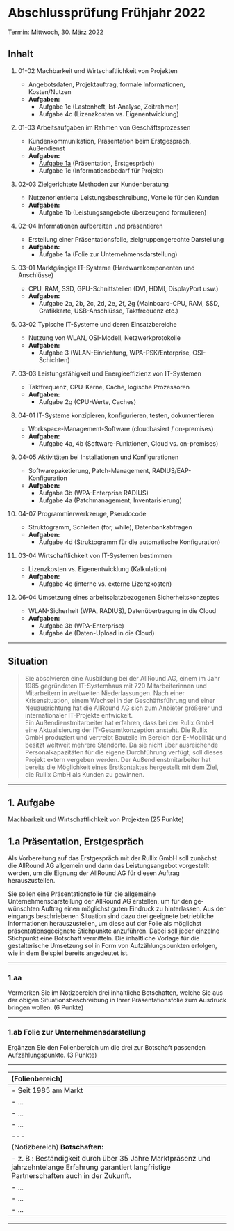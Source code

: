 # Abschlussprüfung Frühjahr 2022

Termin: Mittwoch, 30. März 2022

## Inhalt

1. 01-02 Machbarkeit und Wirtschaftlichkeit von Projekten  
   - Angebotsdaten, Projektauftrag, formale Informationen, Kosten/Nutzen  
   - **Aufgaben:**  
     - Aufgabe 1c (Lastenheft, Ist-Analyse, Zeitrahmen)  
     - Aufgabe 4c (Lizenzkosten vs. Eigenentwicklung)

2. 01-03 Arbeitsaufgaben im Rahmen von Geschäftsprozessen  
   - Kundenkommunikation, Präsentation beim Erstgespräch, Außendienst  
   - **Aufgaben:**  
     - [Aufgabe 1a](#1a-präsentation-erstgespräch) (Präsentation, Erstgespräch)  
     - Aufgabe 1c (Informationsbedarf für Projekt)

3. 02-03 Zielgerichtete Methoden zur Kundenberatung  
   - Nutzenorientierte Leistungsbeschreibung, Vorteile für den Kunden  
   - **Aufgaben:**  
     - Aufgabe 1b (Leistungsangebote überzeugend formulieren)

4. 02-04 Informationen aufbereiten und präsentieren  
   - Erstellung einer Präsentationsfolie, zielgruppengerechte Darstellung  
   - **Aufgaben:**  
     - Aufgabe 1a (Folie zur Unternehmensdarstellung)

5. 03-01 Marktgängige IT-Systeme (Hardwarekomponenten und Anschlüsse)  
   - CPU, RAM, SSD, GPU-Schnittstellen (DVI, HDMI, DisplayPort usw.)  
   - **Aufgaben:**  
     - Aufgabe 2a, 2b, 2c, 2d, 2e, 2f, 2g (Mainboard-CPU, RAM, SSD, Grafikkarte, USB-Anschlüsse, Taktfrequenz etc.)

6. 03-02 Typische IT-Systeme und deren Einsatzbereiche  
   - Nutzung von WLAN, OSI-Modell, Netzwerkprotokolle  
   - **Aufgaben:**  
     - Aufgabe 3 (WLAN-Einrichtung, WPA-PSK/Enterprise, OSI-Schichten)

7. 03-03 Leistungsfähigkeit und Energieeffizienz von IT-Systemen  
   - Taktfrequenz, CPU-Kerne, Cache, logische Prozessoren  
   - **Aufgaben:**  
     - Aufgabe 2g (CPU-Werte, Caches)

8. 04-01 IT-Systeme konzipieren, konfigurieren, testen, dokumentieren  
   - Workspace-Management-Software (cloudbasiert / on-premises)  
   - **Aufgaben:**  
     - Aufgabe 4a, 4b (Software-Funktionen, Cloud vs. on-premises)

9. 04-05 Aktivitäten bei Installationen und Konfigurationen  
   - Softwarepaketierung, Patch-Management, RADIUS/EAP-Konfiguration  
   - **Aufgaben:**  
     - Aufgabe 3b (WPA-Enterprise RADIUS)  
     - Aufgabe 4a (Patchmanagement, Inventarisierung)

10. 04-07 Programmierwerkzeuge, Pseudocode  
    - Struktogramm, Schleifen (for, while), Datenbankabfragen  
    - **Aufgaben:**  
      - Aufgabe 4d (Struktogramm für die automatische Konfiguration)

11. 03-04 Wirtschaftlichkeit von IT-Systemen bestimmen  
    - Lizenzkosten vs. Eigenentwicklung (Kalkulation)  
    - **Aufgaben:**  
      - Aufgabe 4c (interne vs. externe Lizenzkosten)

12. 06-04 Umsetzung eines arbeitsplatzbezogenen Sicherheitskonzeptes  
    - WLAN-Sicherheit (WPA, RADIUS), Datenübertragung in die Cloud  
    - **Aufgaben:**  
      - Aufgabe 3b (WPA-Enterprise)  
      - Aufgabe 4e (Daten-Upload in die Cloud)

---

## Situation

>Sie absolvieren eine Ausbildung bei der AllRound AG, einem im Jahr 1985 gegründeten IT-Systemhaus mit 720 Mitarbeiterinnen und Mitarbeitern in weltweiten Niederlassungen. Nach einer Krisensituation, einem Wechsel in der Geschäftsführung und einer Neuausrichtung hat die AllRound AG sich zum Anbieter größerer und internationaler IT-Projekte entwickelt.  
Ein Außendienstmitarbeiter hat erfahren, dass bei der Rulix GmbH eine Aktualisierung der IT-Gesamtkonzeption ansteht. Die
Rullix GmbH produziert und vertreibt Bauteile im Bereich der E-Mobilität und besitzt weltweit mehrere Standorte. Da sie nicht über ausreichende Personalkapazitäten für die eigene Durchführung verfügt, soll dieses Projekt extern vergeben werden. Der Außendienstmitarbeiter hat bereits die Möglichkeit eines Erstkontaktes hergestellt mit dem Ziel, die Rullix GmbH als Kunden zu gewinnen.

---

## 1. Aufgabe

Machbarkeit und Wirtschaftlichkeit von Projekten (25 Punkte)

## 1.a Präsentation, Erstgespräch

Als Vorbereitung auf das Erstgespräch mit der Rullix GmbH soll zunächst die AllRound AG allgemein und dann das Leistungsangebot vorgestellt werden, um die Eignung der AllRound AG für diesen Auftrag herauszustellen.

Sie sollen eine Präsentationsfolie für die allgemeine Unternehmensdarstellung der AllRound AG erstellen, um für den ge-
wünschten Auftrag einen möglichst guten Eindruck zu hinterlassen. Aus der eingangs beschriebenen Situation sind dazu drei
geeignete betriebliche Informationen herauszustellen, um diese auf der Folie als möglichst präsentationsgeeignete Stichpunkte anzuführen. Dabei soll jeder einzelne Stichpunkt eine Botschaft vermitteln. Die inhaltliche Vorlage für die gestalterische Umsetzung sol in Form von Aufzählungspunkten erfolgen, wie in dem Beispiel bereits angedeutet ist.

---

### 1.aa

Vermerken Sie im Notizbereich drei inhaltliche Botschaften, welche Sie aus der obigen Situationsbeschreibung in Ihrer
Präsentationsfolie zum Ausdruck bringen wollen. (6 Punkte)

---

### 1.ab Folie zur Unternehmensdarstellung

Ergänzen Sie den Folienbereich um die drei zur Botschaft passenden Aufzählungspunkte. (3 Punkte)

---

| (Folienbereich) |
| :--- |
| - Seit 1985 am Markt |
| - ... |
| - ... |
| - ... |
| --- |
| (Notizbereich) **Botschaften:** |
| - z. B.: Beständigkeit durch über 35 Jahre Marktpräsenz und jahrzehntelange Erfahrung garantiert langfristige Partnerschaften auch in der Zukunft. |
| - ... |
| - ... |
| - ... |

---
